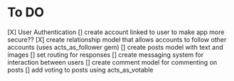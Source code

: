 # To DO
[X] User Authentication
[] create account linked to user to make app more secure??
[X] create relationship model that allows accounts to follow other accounts (uses acts_as_follower gem)
[] create posts model with text and images
[] set routing for responses
[] create messaging system for interaction between users
[] create comment model for commenting on posts
[] add voting to posts using acts_as_votable
